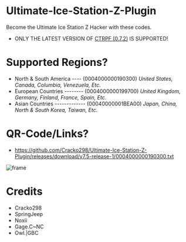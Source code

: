 # Ultimate-Ice-Station-Z-Plugin
Become the Ultimate Ice Station Z Hacker with these codes. 

- ONLY THE LATEST VERSION OF [CTRPF (0.7.2)](https://github.com/Cracko298/Ultimate-Ice-Station-Z-Plugin/blob/main/CTRPF%20(0.7.2).3gx?raw=true) IS SUPPORTED!

# Supported Regions?
- North & South America ---- (0004000000190300) *United States, Canada, Columbia, Venezuela, Etc.*
- European Countries -------- (0004000000199700) *United Kingdom, Germany, Finland, France, Spain, Etc.*
- Asian Countries ------------- (00040000001BEA00) *Japan, China, North & South Korea, Taiwan, Etc.*

# QR-Code/Links?
- https://github.com/Cracko298/Ultimate-Ice-Station-Z-Plugin/releases/download/v7.5-release-1/0004000000190300.txt


![frame](https://user-images.githubusercontent.com/78656905/175836607-1793e30c-3ed7-4345-8b86-e5f1c93641b8.png)


# Credits
- Cracko298
- SpringJeep
- Noxii
- Gage.C~NC
- Owl.|GBC
